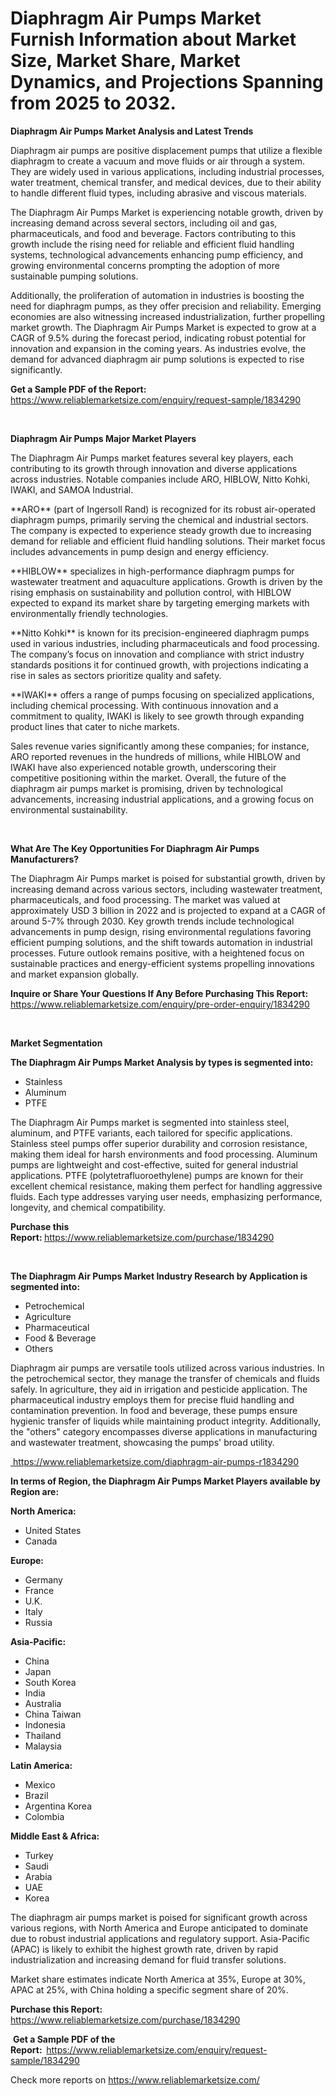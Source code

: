 <p><h1>Diaphragm Air Pumps Market Furnish Information about Market Size, Market Share, Market Dynamics, and Projections Spanning from 2025 to 2032.</h1></p><p><strong>Diaphragm Air Pumps Market Analysis and Latest Trends</strong></p>
<p><p>Diaphragm air pumps are positive displacement pumps that utilize a flexible diaphragm to create a vacuum and move fluids or air through a system. They are widely used in various applications, including industrial processes, water treatment, chemical transfer, and medical devices, due to their ability to handle different fluid types, including abrasive and viscous materials.</p><p>The Diaphragm Air Pumps Market is experiencing notable growth, driven by increasing demand across several sectors, including oil and gas, pharmaceuticals, and food and beverage. Factors contributing to this growth include the rising need for reliable and efficient fluid handling systems, technological advancements enhancing pump efficiency, and growing environmental concerns prompting the adoption of more sustainable pumping solutions. </p><p>Additionally, the proliferation of automation in industries is boosting the need for diaphragm pumps, as they offer precision and reliability. Emerging economies are also witnessing increased industrialization, further propelling market growth. The Diaphragm Air Pumps Market is expected to grow at a CAGR of 9.5% during the forecast period, indicating robust potential for innovation and expansion in the coming years. As industries evolve, the demand for advanced diaphragm air pump solutions is expected to rise significantly.</p></p>
<p><strong>Get a Sample PDF of the Report:&nbsp;</strong> <a href="https://www.reliablemarketsize.com/enquiry/request-sample/1834290?utm_campaign=1901&utm_medium=2&utm_source=Github&utm_content=ia&utm_term=10042025&utm_id=diaphragm-air-pumps">https://www.reliablemarketsize.com/enquiry/request-sample/1834290</a></p>
<p>&nbsp;</p>
<p><strong>Diaphragm Air Pumps Major Market Players</strong></p>
<p><p>The Diaphragm Air Pumps market features several key players, each contributing to its growth through innovation and diverse applications across industries. Notable companies include ARO, HIBLOW, Nitto Kohki, IWAKI, and SAMOA Industrial.</p><p>**ARO** (part of Ingersoll Rand) is recognized for its robust air-operated diaphragm pumps, primarily serving the chemical and industrial sectors. The company is expected to experience steady growth due to increasing demand for reliable and efficient fluid handling solutions. Their market focus includes advancements in pump design and energy efficiency.</p><p>**HIBLOW** specializes in high-performance diaphragm pumps for wastewater treatment and aquaculture applications. Growth is driven by the rising emphasis on sustainability and pollution control, with HIBLOW expected to expand its market share by targeting emerging markets with environmentally friendly technologies.</p><p>**Nitto Kohki** is known for its precision-engineered diaphragm pumps used in various industries, including pharmaceuticals and food processing. The company’s focus on innovation and compliance with strict industry standards positions it for continued growth, with projections indicating a rise in sales as sectors prioritize quality and safety.</p><p>**IWAKI** offers a range of pumps focusing on specialized applications, including chemical processing. With continuous innovation and a commitment to quality, IWAKI is likely to see growth through expanding product lines that cater to niche markets.</p><p>Sales revenue varies significantly among these companies; for instance, ARO reported revenues in the hundreds of millions, while HIBLOW and IWAKI have also experienced notable growth, underscoring their competitive positioning within the market. Overall, the future of the diaphragm air pumps market is promising, driven by technological advancements, increasing industrial applications, and a growing focus on environmental sustainability.</p></p>
<p>&nbsp;</p>
<p><strong>What Are The Key Opportunities For Diaphragm Air Pumps Manufacturers?</strong></p>
<p><p>The Diaphragm Air Pumps market is poised for substantial growth, driven by increasing demand across various sectors, including wastewater treatment, pharmaceuticals, and food processing. The market was valued at approximately USD 3 billion in 2022 and is projected to expand at a CAGR of around 5-7% through 2030. Key growth trends include technological advancements in pump design, rising environmental regulations favoring efficient pumping solutions, and the shift towards automation in industrial processes. Future outlook remains positive, with a heightened focus on sustainable practices and energy-efficient systems propelling innovations and market expansion globally.</p></p>
<p><strong>Inquire or Share Your Questions If Any Before Purchasing This Report:</strong> <a href="https://www.reliablemarketsize.com/enquiry/pre-order-enquiry/1834290?utm_campaign=1901&utm_medium=2&utm_source=Github&utm_content=ia&utm_term=10042025&utm_id=diaphragm-air-pumps">https://www.reliablemarketsize.com/enquiry/pre-order-enquiry/1834290</a></p>
<p>&nbsp;</p>
<p><strong>Market Segmentation</strong></p>
<p><strong>The Diaphragm Air Pumps Market Analysis by types is segmented into:</strong></p>
<p><ul><li>Stainless</li><li>Aluminum</li><li>PTFE</li></ul></p>
<p><p>The Diaphragm Air Pumps market is segmented into stainless steel, aluminum, and PTFE variants, each tailored for specific applications. Stainless steel pumps offer superior durability and corrosion resistance, making them ideal for harsh environments and food processing. Aluminum pumps are lightweight and cost-effective, suited for general industrial applications. PTFE (polytetrafluoroethylene) pumps are known for their excellent chemical resistance, making them perfect for handling aggressive fluids. Each type addresses varying user needs, emphasizing performance, longevity, and chemical compatibility.</p></p>
<p><strong>Purchase this Report:&nbsp;</strong><a href="https://www.reliablemarketsize.com/purchase/1834290?utm_campaign=1901&utm_medium=2&utm_source=Github&utm_content=ia&utm_term=10042025&utm_id=diaphragm-air-pumps">https://www.reliablemarketsize.com/purchase/1834290</a></p>
<p>&nbsp;</p>
<p><strong>The Diaphragm Air Pumps Market Industry Research by Application is segmented into:</strong></p>
<p><ul><li>Petrochemical</li><li>Agriculture</li><li>Pharmaceutical</li><li>Food & Beverage</li><li>Others</li></ul></p>
<p><p>Diaphragm air pumps are versatile tools utilized across various industries. In the petrochemical sector, they manage the transfer of chemicals and fluids safely. In agriculture, they aid in irrigation and pesticide application. The pharmaceutical industry employs them for precise fluid handling and contamination prevention. In food and beverage, these pumps ensure hygienic transfer of liquids while maintaining product integrity. Additionally, the "others" category encompasses diverse applications in manufacturing and wastewater treatment, showcasing the pumps' broad utility.</p></p>
<p><a href="https://www.reliablemarketsize.com/diaphragm-air-pumps-r1834290?utm_campaign=1901&utm_medium=2&utm_source=Github&utm_content=ia&utm_term=10042025&utm_id=diaphragm-air-pumps">&nbsp;https://www.reliablemarketsize.com/diaphragm-air-pumps-r1834290</a></p>
<p><strong>In terms of Region, the Diaphragm Air Pumps Market Players available by Region are:</strong></p>
<p>
    <p> <strong> North America: </strong>
        <ul>
            <li>United States</li>
            <li>Canada</li>
        </ul>
        </p> 
    <p> <strong> Europe: </strong>
        <ul>
            <li>Germany</li>
            <li>France</li>
            <li>U.K.</li>
            <li>Italy</li>
            <li>Russia</li>
        </ul>
        </p> 
    <p> <strong> Asia-Pacific: </strong>
        <ul>
            <li>China</li>
            <li>Japan</li>
            <li>South Korea</li>
            <li>India</li>
            <li>Australia</li>
            <li>China Taiwan</li>
            <li>Indonesia</li>
            <li>Thailand</li>
            <li>Malaysia</li>
        </ul>
        </p> 
    <p> <strong> Latin America: </strong>
        <ul>
            <li>Mexico</li>
            <li>Brazil</li>
            <li>Argentina Korea</li>
            <li>Colombia</li>
        </ul>
        </p> 
    <p> <strong> Middle East & Africa: </strong>
        <ul>
            <li>Turkey</li>
            <li>Saudi</li>
            <li>Arabia</li>
            <li>UAE</li>
            <li>Korea</li>
        </ul>
    </p>
    </p>
<p><p>The diaphragm air pumps market is poised for significant growth across various regions, with North America and Europe anticipated to dominate due to robust industrial applications and regulatory support. Asia-Pacific (APAC) is likely to exhibit the highest growth rate, driven by rapid industrialization and increasing demand for fluid transfer solutions. </p><p>Market share estimates indicate North America at 35%, Europe at 30%, APAC at 25%, with China holding a specific segment share of 20%.</p></p>
<p><strong>Purchase this Report: </strong><a href="https://www.reliablemarketsize.com/purchase/1834290?utm_campaign=1901&utm_medium=2&utm_source=Github&utm_content=ia&utm_term=10042025&utm_id=diaphragm-air-pumps">https://www.reliablemarketsize.com/purchase/1834290</a></p>
<p>&nbsp;<strong>Get a Sample PDF of the Report:&nbsp;&nbsp;</strong><a href="https://www.reliablemarketsize.com/enquiry/request-sample/1834290?utm_campaign=1901&utm_medium=2&utm_source=Github&utm_content=ia&utm_term=10042025&utm_id=diaphragm-air-pumps">https://www.reliablemarketsize.com/enquiry/request-sample/1834290</a></p>
<p><strong></strong></p>
<p>Check more reports on <a href="https://www.reliablemarketsize.com/?utm_campaign=1901&utm_medium=2&utm_source=Github&utm_content=ia&utm_term=10042025&utm_id=diaphragm-air-pumps">https://www.reliablemarketsize.com/</a></p>
